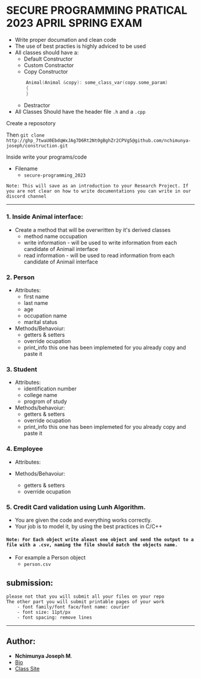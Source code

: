 # SECURE PROGRAMMING PRATICAL 2023 APRIL SPRING EXAM
- Write proper documation and clean code
- The use of best practies is highly adviced to be used
- All classes should have a:
    - Default Constructor
    - Custom Constractor
    - Copy Constructor
    ```c++
        Animal(Animal &copy): some_class_var(copy.some_param)
        {
        }
    ```
    - Destractor
- All Classes Should have the header file `.h` and a `.cpp`

Create a reposotory

Then
    `git clone  http://ghp_7twaU0EbdqWxJAg7D6Rt2Nt0gBghZr2CPVg5@github.com/nchimunya-joseph/construction.git`

Inside write your programs/code

- Filename
    - `secure-programming_2023`

`Note: This will save as an introduction to your Research Project. If you are not clear on how to write documentations you can write in our discord channel`

---
### 1. Inside Animal interface:
- Create a method that will be overwritten by it's derived classes
    - method name occupation
    - write information -  will be used to write information from each candidate of Animail interface
    - read information - will be used to read information from each candidate of Animail interface
### 2. Person
   - Attributes:
       - first name
       - last name
       - age
       - occupation name
       - marital status
   - Methods/Behavoiur:
       - getters & setters
       - override ocupation
       - print_info this one has been implemeted for you already copy and paste it
### 3. Student
- Attributes:
    - identification number
   - college name
  - progrom of study
- Methods/behavoiur:
   - getters & setters
   - override ocupation
   - print_info this one has been implemeted for you already copy and paste it
### 4. Employee
- Attributes:

- Methods/Behavoiur:
   - getters & setters
   - override ocupation
### 5. Credit Card validation using Lunh Algorithm.
- You are given the code and everything works correctly.
- Your job is to model it, by using the best practices in C/C++
#### `Note: For Each object write aleast one object and send the output to a file with a .csv, naming the file should match the objects name.`
* For example a Person object
    - `person.csv`

## submission:
    please not that you will submit all your files on your repo
    The other part you will submit printable pages of your work
        - font family/font face/font name: courier
        - font size: 11pt/px
        - font spacing: remove lines
---
## Author:
- **Nchimunya Joseph M**.
- [Bio](https://nchimunya.netlify.app/)
- [Class Site](https://melzaracs.netlify.app/)
